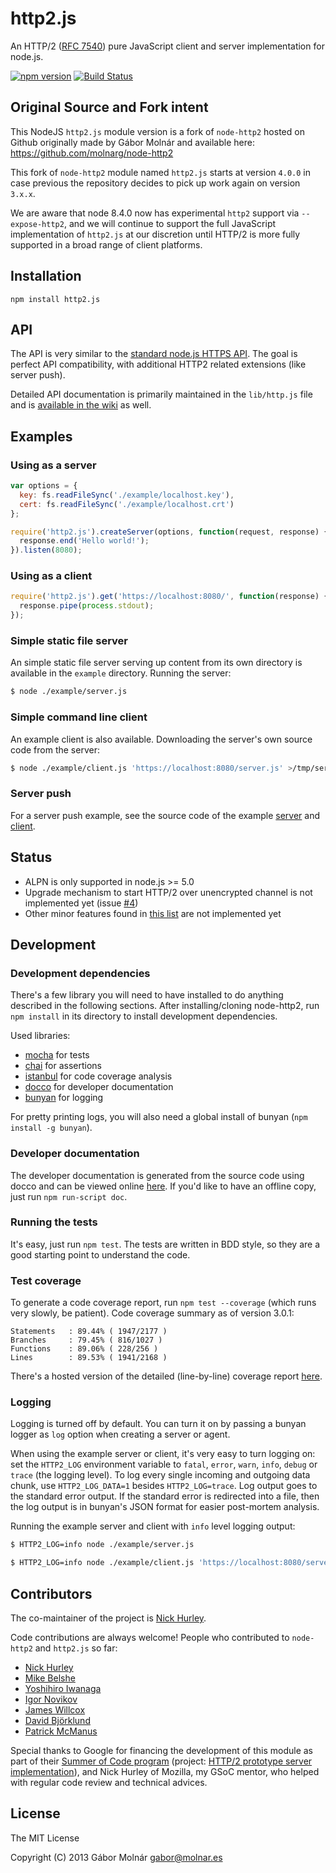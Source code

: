 http2.js
==========

An HTTP/2 ([RFC 7540](http://tools.ietf.org/html/rfc7540))
pure JavaScript client and server implementation for node.js.

[![npm version](https://img.shields.io/npm/v/http2.js.svg?style=flat)](https://www.npmjs.com/package/http2.js)
[![Build Status](https://travis-ci.org/kaazing/http2.js.svg?branch=master)](https://travis-ci.org/kaazing/http2.js)

Original Source and Fork intent
--------------------

This NodeJS `http2.js` module version is a fork of `node-http2` hosted on Github originally made by Gábor Molnár and available here: https://github.com/molnarg/node-http2

This fork of `node-http2` module named `http2.js` starts at version `4.0.0` in case previous the repository decides to pick up work again on version `3.x.x`.

We are aware that node 8.4.0 now has experimental `http2` support via `--expose-http2`, and we will continue to support the full JavaScript implementation of `http2.js` at our discretion until HTTP/2 is more fully supported in a broad range of client platforms.

Installation
------------

```
npm install http2.js
```

API
---

The API is very similar to the [standard node.js HTTPS API](http://nodejs.org/api/https.html). The
goal is perfect API compatibility, with additional HTTP2 related extensions (like server push).

Detailed API documentation is primarily maintained in the `lib/http.js` file and is [available in
the wiki](https://github.com/kaazing/http2.js/wiki/Public-API) as well.

Examples
--------

### Using as a server ###

```javascript
var options = {
  key: fs.readFileSync('./example/localhost.key'),
  cert: fs.readFileSync('./example/localhost.crt')
};

require('http2.js').createServer(options, function(request, response) {
  response.end('Hello world!');
}).listen(8080);
```

### Using as a client ###

```javascript
require('http2.js').get('https://localhost:8080/', function(response) {
  response.pipe(process.stdout);
});
```

### Simple static file server ###

An simple static file server serving up content from its own directory is available in the `example`
directory. Running the server:

```bash
$ node ./example/server.js
```

### Simple command line client ###

An example client is also available. Downloading the server's own source code from the server:

```bash
$ node ./example/client.js 'https://localhost:8080/server.js' >/tmp/server.js
```

### Server push ###

For a server push example, see the source code of the example
[server](https://github.com/kaazing/http2.js/blob/master/example/server.js) and
[client](https://github.com/kaazing/http2.js/blob/master/example/client.js).

Status
------

* ALPN is only supported in node.js >= 5.0
* Upgrade mechanism to start HTTP/2 over unencrypted channel is not implemented yet
  (issue [#4](https://github.com/molnarg/node-http2/issues/4))
* Other minor features found in
  [this list](https://github.com/kaazing/http2.js/issues?labels=feature) are not implemented yet

Development
-----------

### Development dependencies ###

There's a few library you will need to have installed to do anything described in the following
sections. After installing/cloning node-http2, run `npm install` in its directory to install
development dependencies.

Used libraries:

* [mocha](http://mochajs.org/) for tests
* [chai](http://chaijs.com/) for assertions
* [istanbul](https://github.com/gotwarlost/istanbul) for code coverage analysis
* [docco](http://jashkenas.github.io/docco/) for developer documentation
* [bunyan](https://github.com/trentm/node-bunyan) for logging

For pretty printing logs, you will also need a global install of bunyan (`npm install -g bunyan`).

### Developer documentation ###

The developer documentation is generated from the source code using docco and can be viewed online
[here](http://molnarg.github.io/node-http2/doc/). If you'd like to have an offline copy, just run
`npm run-script doc`.

### Running the tests ###

It's easy, just run `npm test`. The tests are written in BDD style, so they are a good starting
point to understand the code.

### Test coverage ###

To generate a code coverage report, run `npm test --coverage` (which runs very slowly, be patient).
Code coverage summary as of version 3.0.1:
```
Statements   : 89.44% ( 1947/2177 )
Branches     : 79.45% ( 816/1027 )
Functions    : 89.06% ( 228/256 )
Lines        : 89.53% ( 1941/2168 )
```

There's a hosted version of the detailed (line-by-line) coverage report
[here](http://molnarg.github.io/node-http2/coverage/lcov-report/lib/).

### Logging ###

Logging is turned off by default. You can turn it on by passing a bunyan logger as `log` option when
creating a server or agent.

When using the example server or client, it's very easy to turn logging on: set the `HTTP2_LOG`
environment variable to `fatal`, `error`, `warn`, `info`, `debug` or `trace` (the logging level).
To log every single incoming and outgoing data chunk, use `HTTP2_LOG_DATA=1` besides
`HTTP2_LOG=trace`. Log output goes to the standard error output. If the standard error is redirected
into a file, then the log output is in bunyan's JSON format for easier post-mortem analysis.

Running the example server and client with `info` level logging output:

```bash
$ HTTP2_LOG=info node ./example/server.js
```

```bash
$ HTTP2_LOG=info node ./example/client.js 'https://localhost:8080/server.js' >/dev/null
```

Contributors
------------

The co-maintainer of the project is [Nick Hurley](https://github.com/todesschaf).

Code contributions are always welcome! People who contributed to `node-http2` and `http2.js` so far:

* [Nick Hurley](https://github.com/todesschaf)
* [Mike Belshe](https://github.com/mbelshe)
* [Yoshihiro Iwanaga](https://github.com/iwanaga)
* [Igor Novikov](https://github.com/vsemogutor)
* [James Willcox](https://github.com/snorp)
* [David Björklund](https://github.com/kesla)
* [Patrick McManus](https://github.com/mcmanus)

Special thanks to Google for financing the development of this module as part of their [Summer of
Code program](https://developers.google.com/open-source/soc/) (project: [HTTP/2 prototype server
implementation](https://google-melange.appspot.com/gsoc/project/details/google/gsoc2013/molnarg/5818821692620800)), and
Nick Hurley of Mozilla, my GSoC mentor, who helped with regular code review and technical advices.

License
-------

The MIT License

Copyright (C) 2013 Gábor Molnár <gabor@molnar.es>

